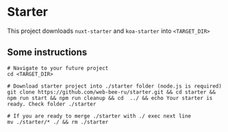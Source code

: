 # Starter
This project downloads `nuxt-starter` and `koa-starter` into `<TARGET_DIR>`

## Some instructions
```shell
# Navigate to your future project
cd <TARGET_DIR>

# Download starter project into ./starter folder (node.js is required)
git clone https://github.com/web-bee-ru/starter.git && cd starter && npm run start && npm run cleanup && cd  ../ && echo Your starter is ready. Check folder ./starter

# If you are ready to merge ./starter with ./ exec next line
mv ./starter/* ./ && rm ./starter
```

